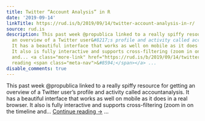 ```yaml
---
title: Twitter “Account Analysis” in R
date: '2019-09-14'
linkTitle: https://rud.is/b/2019/09/14/twitter-account-analysis-in-r/
source: rud.is
description: This past week @propublica linked to a really spiffy resource for getting
  an overview of a Twitter user&#8217;s profile and activity called accountanalysis.
  It has a beautiful interface that works as well on mobile as it does in a real browser.
  It also is fully interactive and supports cross-filtering (zoom in on the timeline
  and... <a class="more-link" href="https://rud.is/b/2019/09/14/twitter-account-analysis-in-r/">Continue
  reading <span class="meta-nav">&#8594;</span></a> ...
disable_comments: true
---
```

This past week @propublica linked to a really spiffy resource for getting an overview of a Twitter user&#8217;s profile and activity called accountanalysis. It has a beautiful interface that works as well on mobile as it does in a real browser. It also is fully interactive and supports cross-filtering (zoom in on the timeline and... <a class="more-link" href="https://rud.is/b/2019/09/14/twitter-account-analysis-in-r/">Continue reading <span class="meta-nav">&#8594;</span></a> ...